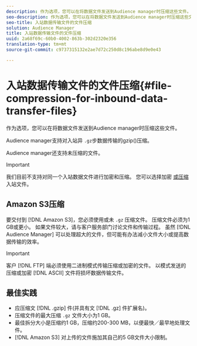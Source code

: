 ```yaml
---
description: 作为选项，您可以在将数据文件发送到Audience manager时压缩这些文件。
seo-description: 作为选项，您可以在将数据文件发送到Audience manager时压缩这些文件。
seo-title: 入站数据传输文件的文件压缩
solution: Audience Manager
title: 入站数据传输文件的文件压缩
uuid: 2a68f69c-60b0-4002-863b-302d2320e356
translation-type: tm+mt
source-git-commit: c9737315132e2ae7d72c250d8c196abe8d9e0e43

---
```



# 入站数据传输文件的文件压缩{#file-compression-for-inbound-data-transfer-files}

作为选项，您可以在将数据文件发送到Audience manager时压缩这些文件。

<!-- inbound-file-compression.xml -->

Audience manager支持对入站异 `.gz`步数据传输的gzip()压缩。

Audience manager还支持未压缩的文件。

>[!IMPORTANT]
>
>我们目前不支持对同一个入站数据文件进行加密和压缩。 您可以选择加密 [或压缩](../../../integration/sending-audience-data/batch-data-transfer-explained/inbound-file-encryption.md) 入站文件。

## Amazon S3压缩

要交付到 [!DNL Amazon S3]，您必须使用或未 `.gz` 压缩文件。 压缩文件必须为1 GB或更小。 如果文件较大，请与客户服务部门讨论文件和传输过程。 虽然 [!DNL Audience Manager] 可以处理超大的文件，但可能有办法减小文件大小或提高数据传输的效率。

>[!IMPORTANT]
>
>客户 [!DNL FTP] 端必须使用二进制模式传输压缩或加密的文件。 以模式发送的压缩或加密 [!DNL ASCII] 文件将损坏数据传输文件。

## 最佳实践

* 应压缩文 [!DNL .gzip] 件(并具有文 [!DNL .gz] 件扩展名)。
* 压缩文件的最大压缩 `.gz` 文件大小为1 GB。
* 最佳拆分大小是压缩约1 GB，压缩约200-300 MB，以便最快／最早地处理文件。
* [!DNL Amazon S3] 对上传的文件施加其自己的5 GB文件大小限制。